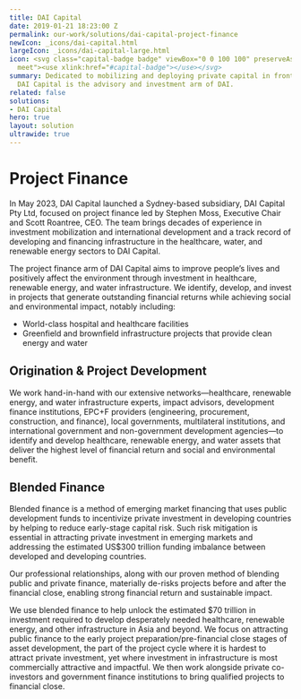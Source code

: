```yaml
---
title: DAI Capital
date: 2019-01-21 18:23:00 Z
permalink: our-work/solutions/dai-capital-project-finance
newIcon: _icons/dai-capital.html
largeIcon: _icons/dai-capital-large.html
icon: <svg class="capital-badge badge" viewBox="0 0 100 100" preserveAspectRatio="xMinYMax
  meet"><use xlink:href="#capital-badge"></use></svg>
summary: Dedicated to mobilizing and deploying private capital in frontier and emerging markets,
  DAI Capital is the advisory and investment arm of DAI.
related: false
solutions: 
- DAI Capital
hero: true
layout: solution
ultrawide: true
---
```

# Project Finance

In May 2023,  DAI Capital launched a Sydney-based subsidiary, DAI Capital Pty Ltd, focused on project finance led by Stephen Moss, Executive Chair and Scott Roantree, CEO. The team brings decades of experience in investment mobilization and international development and a track record of developing and financing infrastructure in the healthcare, water, and renewable energy sectors to DAI Capital.

The project finance arm of DAI Capital aims to improve people’s lives and positively affect the environment through investment in healthcare, renewable energy, and water infrastructure. We identify, develop, and invest in projects that generate outstanding financial returns while achieving social and environmental impact, notably including: 

- World-class hospital and healthcare facilities  
- Greenfield and brownfield infrastructure projects that provide clean energy and water

## Origination & Project Development

We work hand-in-hand with our extensive networks—healthcare, renewable energy, and water infrastructure experts, impact advisors, development finance institutions, EPC+F providers (engineering, procurement, construction, and finance), local governments, multilateral institutions, and international government and non-government development agencies—to identify and develop healthcare, renewable energy, and water assets that deliver the highest level of financial return and social and environmental benefit.

## Blended Finance

Blended finance is a method of emerging market financing that uses public development funds to incentivize private investment in developing countries by helping to reduce early-stage capital risk. Such risk mitigation is essential in attracting private investment in emerging markets and addressing the estimated US$300 trillion funding imbalance between developed and developing countries.  

Our professional relationships, along with our proven method of blending public and private finance, materially de-risks projects before and after the financial close, enabling strong financial return and sustainable impact. 

We use blended finance to help unlock the estimated $70 trillion in investment required to develop desperately needed healthcare, renewable energy, and other infrastructure in Asia and beyond. We focus on attracting public finance to the early project preparation/pre-financial close stages of asset development, the part of the project cycle where it is hardest to attract private investment, yet where investment in infrastructure is most commercially attractive and impactful. We then work alongside private co-investors and government finance institutions to bring qualified projects to financial close.  
